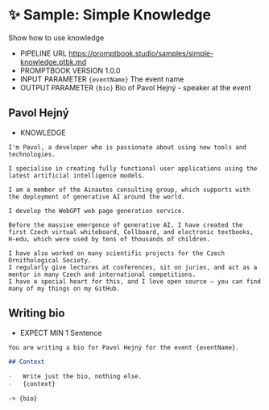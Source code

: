# ✨ Sample: Simple Knowledge

Show how to use knowledge

-   PIPELINE URL https://promptbook.studio/samples/simple-knowledge.ptbk.md
-   PROMPTBOOK VERSION 1.0.0
-   INPUT  PARAMETER `{eventName}` The event name
-   OUTPUT PARAMETER `{bio}` Bio of Pavol Hejný - speaker at the event

## Pavol Hejný

-   KNOWLEDGE

```text
I'm Pavol, a developer who is passionate about using new tools and technologies.

I specialise in creating fully functional user applications using the latest artificial intelligence models.

I am a member of the Ainautes consulting group, which supports with the deployment of generative AI around the world.

I develop the WebGPT web page generation service.

Before the massive emergence of generative AI, I have created the first Czech virtual whiteboard, Collboard, and electronic textbooks, H-edu, which were used by tens of thousands of children.

I have also worked on many scientific projects for the Czech Ornithological Society.
I regularly give lectures at conferences, sit on juries, and act as a mentor in many Czech and international competitions.
I have a special heart for this, and I love open source – you can find many of my things on my GitHub.
```

## Writing bio

-   EXPECT MIN 1 Sentence

```markdown
You are writing a bio for Pavol Hejný for the event {eventName}.

## Context

-   Write just the bio, nothing else.
-   {context}
```

`-> {bio}`
